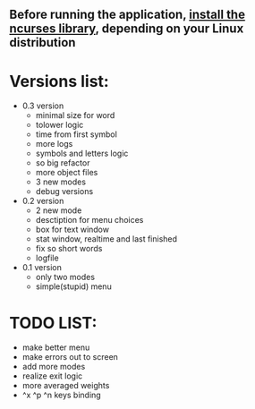 ## Before running the application, [install the ncurses library](https://www.cyberciti.biz/faq/linux-install-ncurses-library-headers-on-debian-ubuntu-centos-fedora/), depending on your Linux distribution

# Versions list:
- 0.3 version
    - minimal size for word
    - tolower logic
    - time from first symbol
    - more logs
    - symbols and letters logic
    - so big refactor
    - more object files
    - 3 new modes
    - debug versions
- 0.2 version
    - 2 new mode
    - desctiption for menu choices
    - box for text window
    - stat window, realtime and last finished
    - fix so short words
    - logfile
- 0.1 version
    - only two modes
    - simple(stupid) menu

# TODO LIST:
* make better menu
* make errors out to screen
* add more modes
* realize exit logic
* more averaged weights
* ^x ^p ^n keys binding
